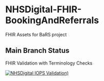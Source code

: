 # NHSDigital-FHIR-BookingAndReferrals
FHIR Assets for BaRS project

## Main Branch Status

FHIR Validation with Terminology Checks 

 [![NHSDigital IOPS Validation)](https://github.com/NHSDigital/NHSDigital-FHIR-BookingAndReferrals/actions/workflows/terminology.yml/badge.svg)](https://github.com/NHSDigital/NHSDigital-FHIR-BookingAndReferrals/actions/workflows/terminology.yml)
